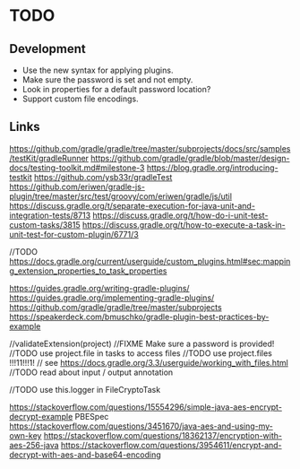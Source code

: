 # TODO

## Development
* Use the new syntax for applying plugins.
* Make sure the password is set and not empty.
* Look in properties for a default password location?
* Support custom file encodings.

## Links

https://github.com/gradle/gradle/tree/master/subprojects/docs/src/samples/testKit/gradleRunner
https://github.com/gradle/gradle/blob/master/design-docs/testing-toolkit.md#milestone-3
https://blog.gradle.org/introducing-testkit
https://github.com/ysb33r/gradleTest
https://github.com/eriwen/gradle-js-plugin/tree/master/src/test/groovy/com/eriwen/gradle/js/util
https://discuss.gradle.org/t/separate-execution-for-java-unit-and-integration-tests/8713
https://discuss.gradle.org/t/how-do-i-unit-test-custom-tasks/3815
https://discuss.gradle.org/t/how-to-execute-a-task-in-unit-test-for-custom-plugin/6771/3

//TODO https://docs.gradle.org/current/userguide/custom_plugins.html#sec:mapping_extension_properties_to_task_properties

https://guides.gradle.org/writing-gradle-plugins/
https://guides.gradle.org/implementing-gradle-plugins/
https://github.com/gradle/gradle/tree/master/subprojects
https://speakerdeck.com/bmuschko/gradle-plugin-best-practices-by-example

//validateExtension(project) //FIXME Make sure a password is provided!
//TODO use project.file in tasks to access files
//TODO use project.files !!!11!!!1!
// see https://docs.gradle.org/3.3/userguide/working_with_files.html
//TODO read about input / output annotation


//TODO use this.logger in FileCryptoTask

https://stackoverflow.com/questions/15554296/simple-java-aes-encrypt-decrypt-example
PBESpec
https://stackoverflow.com/questions/3451670/java-aes-and-using-my-own-key
https://stackoverflow.com/questions/18362137/encryption-with-aes-256-java
https://stackoverflow.com/questions/3954611/encrypt-and-decrypt-with-aes-and-base64-encoding
